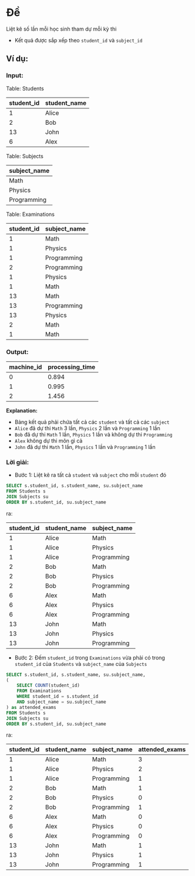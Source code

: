 # Đề

Liệt kê số lần mỗi học sinh tham dự mỗi kỳ thi

- Kết quả được sắp xếp theo `student_id` và `subject_id`

## Ví dụ:

### Input:

Table: Students

| student_id | student_name |
| ---------- | ------------ |
| 1          | Alice        |
| 2          | Bob          |
| 13         | John         |
| 6          | Alex         |

Table: Subjects

| subject_name |
| ------------ |
| Math         |
| Physics      |
| Programming  |

Table: Examinations

| student_id | subject_name |
| ---------- | ------------ |
| 1          | Math         |
| 1          | Physics      |
| 1          | Programming  |
| 2          | Programming  |
| 1          | Physics      |
| 1          | Math         |
| 13         | Math         |
| 13         | Programming  |
| 13         | Physics      |
| 2          | Math         |
| 1          | Math         |

### Output:

| machine_id | processing_time |
| ---------- | --------------- |
| 0          | 0.894           |
| 1          | 0.995           |
| 2          | 1.456           |

**Explanation:**

- Bảng kết quả phải chứa tất cả các `student` và tất cả các `subject`
- `Alice` đã dự thi `Math` 3 lần, `Physics` 2 lần và `Programming` 1 lần
- `Bob` đã dự thi `Math` 1 lần, `Physics` 1 lần và không dự thi `Programming`
- `Alex` không dự thi môn gì cả
- `John` đã dự thi `Math` 1 lần, `Physics` 1 lần và `Programming` 1 lần

### Lời giải:

- Bước 1: Liệt kê ra tất cả `student` và `subject` cho mỗi `student` đó

```sql
SELECT s.student_id, s.student_name, su.subject_name
FROM Students s
JOIN Subjects su
ORDER BY s.student_id, su.subject_name
```

ra:

| student_id | student_name | subject_name |
| ---------- | ------------ | ------------ |
| 1          | Alice        | Math         |
| 1          | Alice        | Physics      |
| 1          | Alice        | Programming  |
| 2          | Bob          | Math         |
| 2          | Bob          | Physics      |
| 2          | Bob          | Programming  |
| 6          | Alex         | Math         |
| 6          | Alex         | Physics      |
| 6          | Alex         | Programming  |
| 13         | John         | Math         |
| 13         | John         | Physics      |
| 13         | John         | Programming  |

- Bước 2: Đếm `student_id` trong `Examinations` vừa phải có trong `student_id` của `Students` và `subject_name` của `Subjects`

```sql
SELECT s.student_id, s.student_name, su.subject_name,
(
    SELECT COUNT(student_id)
    FROM Examinations
    WHERE student_id = s.student_id
    AND subject_name = su.subject_name
) as attended_exams
FROM Students s
JOIN Subjects su
ORDER BY s.student_id, su.subject_name
```

ra:

| student_id | student_name | subject_name | attended_exams |
| ---------- | ------------ | ------------ | -------------- |
| 1          | Alice        | Math         | 3              |
| 1          | Alice        | Physics      | 2              |
| 1          | Alice        | Programming  | 1              |
| 2          | Bob          | Math         | 1              |
| 2          | Bob          | Physics      | 0              |
| 2          | Bob          | Programming  | 1              |
| 6          | Alex         | Math         | 0              |
| 6          | Alex         | Physics      | 0              |
| 6          | Alex         | Programming  | 0              |
| 13         | John         | Math         | 1              |
| 13         | John         | Physics      | 1              |
| 13         | John         | Programming  | 1              |
